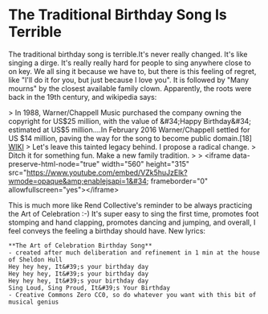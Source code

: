 # The Traditional Birthday Song Is Terrible


The traditional birthday song is terrible.It&#39;s never really changed.
It&#39;s like singing a dirge.
It&#39;s really really hard for people to sing anywhere close to on key.
We all sing it because we have to, but there is this feeling of regret, like &#34;I&#39;ll do it for you, but just because I love you&#34;.
It is followed by &#34;Many mourns&#34; by the closest available family clown.
Apparently, the roots were back in the 19th century, and wikipedia says:

&gt; In 1988, Warner/Chappell Music purchased the company owning the copyright for US$25 million, with the value of &#34;Happy Birthday&#34; estimated at US$5 million....In February 2016 Warner/Chappell settled for US $14 million, paving the way for the song to become public domain.[18] [WIKI](https://en.wikipedia.org/wiki/Happy_Birthday_to_You)
&gt; Let&#39;s leave this tainted legacy behind. I propose a radical change.
&gt; Ditch it for something fun. Make a new family tradition.
&gt;
&gt;
&lt;iframe data-preserve-html-node=&#34;true&#34; width=&#34;560&#34; height=&#34;315&#34; src=&#34;https://www.youtube.com/embed/VZk5huJzElk?wmode=opaque&amp;enablejsapi=1&#34; frameborder=&#34;0&#34; allowfullscreen=&#34;yes&#34;&gt;&lt;/iframe&gt;


This is much more like Rend Collective&#39;s reminder to be always practicing the Art of Celebration :-) It&#39;s super easy to sing the first time, promotes foot stomping and hand clapping, promotes dancing and jumping, and overall, I feel conveys the feeling a birthday should have.
New lyrics:

    **The Art of Celebration Birthday Song**
    - created after much deliberation and refinement in 1 min at the house of Sheldon Hull
    Hey hey hey, It&#39;s your birthday day
    Hey hey hey, It&#39;s your birthday day
    Hey hey hey, It&#39;s your birthday day
    Sing Loud, Sing Proud, It&#39;s Your Birthday
    - Creative Commons Zero CC0, so do whatever you want with this bit of musical genius

